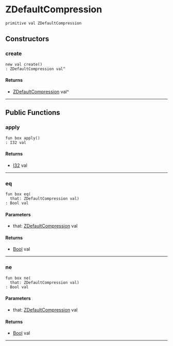 # ZDefaultCompression

```pony
primitive val ZDefaultCompression
```

## Constructors

### create

```pony
new val create()
: ZDefaultCompression val^
```

#### Returns

* [ZDefaultCompression](.-compression-ZDefaultCompression) val^

---

## Public Functions

### apply

```pony
fun box apply()
: I32 val
```

#### Returns

* [I32](builtin-I32) val

---

### eq

```pony
fun box eq(
  that: ZDefaultCompression val)
: Bool val
```
#### Parameters

*   that: [ZDefaultCompression](.-compression-ZDefaultCompression) val

#### Returns

* [Bool](builtin-Bool) val

---

### ne

```pony
fun box ne(
  that: ZDefaultCompression val)
: Bool val
```
#### Parameters

*   that: [ZDefaultCompression](.-compression-ZDefaultCompression) val

#### Returns

* [Bool](builtin-Bool) val

---

